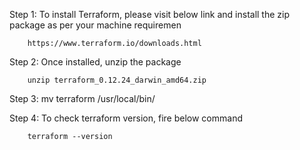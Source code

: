 Step 1: To install Terraform, please visit below link and install the zip package as per your machine requiremen

        https://www.terraform.io/downloads.html

Step 2: Once installed, unzip the package 

        unzip terraform_0.12.24_darwin_amd64.zip

Step 3:     mv terraform /usr/local/bin/

Step 4: To check terraform version, fire below command

        terraform --version
        